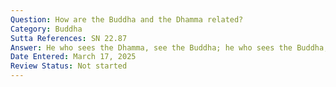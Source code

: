 ```yaml
---
Question: How are the Buddha and the Dhamma related?
Category: Buddha
Sutta References: SN 22.87
Answer: He who sees the Dhamma, see the Buddha; he who sees the Buddha, sees the Dhamma.
Date Entered: March 17, 2025
Review Status: Not started
---
```

